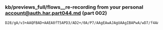 ### kb/previews_full/flows__re-recording from your personal account@auth.har.part044.md (part 002)

```md
D28/gA/v3+AAQFBAD+AAEA8fT5APD3/AD2+/0A/P7/AAgEAwAJAgUAAgIBAPwA/wD7/f4AAP38APgC
```

```
